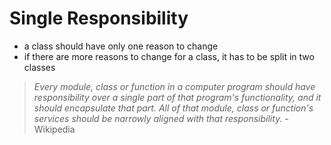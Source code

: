 # Single Responsibility

* a class should have only one reason to change
* if there are more reasons to change for a class, it has to be split in two classes

> _Every module, class or function in a computer program should have responsibility over a single part of that program's functionality, and it should encapsulate that part. All of that module, class or function's services should be narrowly aligned with that responsibility._ - Wikipedia